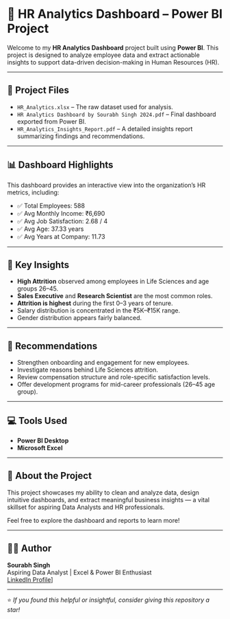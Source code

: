 # 🧠 HR Analytics Dashboard – Power BI Project

Welcome to my **HR Analytics Dashboard** project built using **Power BI**. This project is designed to analyze employee data and extract actionable insights to support data-driven decision-making in Human Resources (HR).

---

## 📁 Project Files

- `HR_Analytics.xlsx` – The raw dataset used for analysis.
- `HR Analytics Dashboard by Sourabh Singh 2024.pdf` – Final dashboard exported from Power BI.
- `HR_Analytics_Insights_Report.pdf` – A detailed insights report summarizing findings and recommendations.

---

## 📊 Dashboard Highlights

This dashboard provides an interactive view into the organization’s HR metrics, including:

- ✅ Total Employees: 588  
- ✅ Avg Monthly Income: ₹6,690  
- ✅ Avg Job Satisfaction: 2.68 / 4  
- ✅ Avg Age: 37.33 years  
- ✅ Avg Years at Company: 11.73  

---

## 📌 Key Insights

- **High Attrition** observed among employees in Life Sciences and age groups 26–45.
- **Sales Executive** and **Research Scientist** are the most common roles.
- **Attrition is highest** during the first 0–3 years of tenure.
- Salary distribution is concentrated in the ₹5K–₹15K range.
- Gender distribution appears fairly balanced.

---

## 🧠 Recommendations

- Strengthen onboarding and engagement for new employees.
- Investigate reasons behind Life Sciences attrition.
- Review compensation structure and role-specific satisfaction levels.
- Offer development programs for mid-career professionals (26–45 age group).

---

## 💻 Tools Used

- **Power BI Desktop**
- **Microsoft Excel**

---

## 📌 About the Project

This project showcases my ability to clean and analyze data, design intuitive dashboards, and extract meaningful business insights — a vital skillset for aspiring Data Analysts and HR professionals.

Feel free to explore the dashboard and reports to learn more!

---

## 🙋‍♂️ Author

**Sourabh Singh**  
Aspiring Data Analyst | Excel & Power BI Enthusiast  
[LinkedIn Profile](https://www.linkedin.com/in/sourabh-singh-s9/)]

---

⭐ *If you found this helpful or insightful, consider giving this repository a star!*
